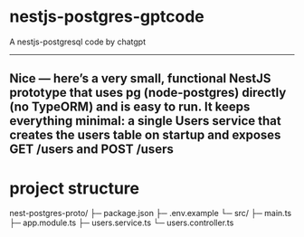 # nestjs-postgres-gptcode
A nestjs-postgresql code by chatgpt


--------------------------------------
Nice — here’s a very small, functional NestJS prototype that uses pg (node-postgres) directly (no TypeORM) and is easy to run. It keeps everything minimal: a single Users service that creates the users table on startup and exposes GET /users and POST /users
--------------------------------------
# project structure #

nest-postgres-proto/
├─ package.json
├─ .env.example
└─ src/
   ├─ main.ts
   ├─ app.module.ts
   ├─ users.service.ts
   └─ users.controller.ts
